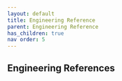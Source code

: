 ```yaml
---
layout: default
title: Engineering Reference
parent: Engineering Reference
has_children: true
nav order: 5
---
```


## Engineering References
